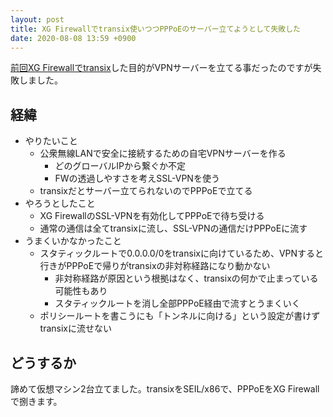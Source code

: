 ```yaml
---
layout: post
title: XG Firewallでtransix使いつつPPPoEのサーバー立てようとして失敗した
date: 2020-08-08 13:59 +0900
---
```

[前回XG Firewallでtransix](/2020/07/24/sophos-transix.html)した目的がVPNサーバーを立てる事だったのですが失敗しました。

経緯
-----------------
* やりたいこと
    * 公衆無線LANで安全に接続するための自宅VPNサーバーを作る
        * どのグローバルIPから繋ぐか不定
        * FWの透過しやすさを考えSSL-VPNを使う
    * transixだとサーバー立てられないのでPPPoEで立てる
* やろうとしたこと
    * XG FirewallのSSL-VPNを有効化してPPPoEで待ち受ける
    * 通常の通信は全てtransixに流し、SSL-VPNの通信だけPPPoEに流す
* うまくいかなかったこと
    * スタティックルートで0.0.0.0/0をtransixに向けているため、VPNすると行きがPPPoEで帰りがtransixの非対称経路になり動かない
        * 非対称経路が原因という根拠はなく、transixの何かで止まっている可能性もあり
        * スタティックルートを消し全部PPPoE経由で流すとうまくいく
    * ポリシールートを書こうにも「トンネルに向ける」という設定が書けずtransixに流せない

どうするか
-----------------
諦めて仮想マシン2台立てました。transixをSEIL/x86で、PPPoEをXG Firewallで捌きます。
